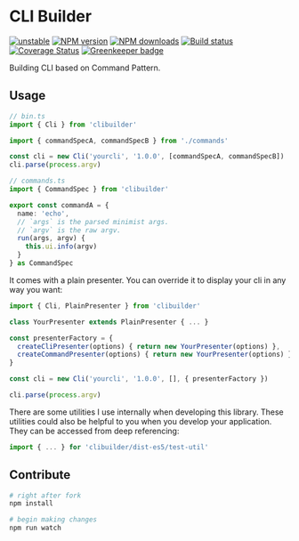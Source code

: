 # CLI Builder

[![unstable][unstable-image]][unstable-url]
[![NPM version][npm-image]][npm-url]
[![NPM downloads][downloads-image]][downloads-url]
[![Build status][travis-image]][travis-url]
[![Coverage Status][coveralls-image]][coveralls-url]
[![Greenkeeper badge][greenkeeper-image]][greenkeeper-url]

Building CLI based on Command Pattern.

## Usage

```ts
// bin.ts
import { Cli } from 'clibuilder'

import { commandSpecA, commandSpecB } from './commands'

const cli = new Cli('yourcli', '1.0.0', [commandSpecA, commandSpecB])
cli.parse(process.argv)

// commands.ts
import { CommandSpec } from 'clibuilder'

export const commandA = {
  name: 'echo',
  // `args` is the parsed minimist args.
  // `argv` is the raw argv.
  run(args, argv) {
    this.ui.info(argv)
  }
} as CommandSpec
```

It comes with a plain presenter.
You can override it to display your cli in any way you want:

```ts
import { Cli, PlainPresenter } from 'clibuilder'

class YourPresenter extends PlainPresenter { ... }

const presenterFactory = {
  createCliPresenter(options) { return new YourPresenter(options) },
  createCommandPresenter(options) { return new YourPresenter(options) }
}

const cli = new Cli('yourcli', '1.0.0', [], { presenterFactory })

cli.parse(process.argv)
```

There are some utilities I use internally when developing this library.
These utilities could also be helpful to you when you develop your application.
They can be accessed from deep referencing:

```ts
import { ... } for 'clibuilder/dist-es5/test-util'
```

## Contribute

```sh
# right after fork
npm install

# begin making changes
npm run watch

```

[unstable-image]: http://badges.github.io/stability-badges/dist/unstable.svg
[unstable-url]: http://github.com/badges/stability-badges
[npm-image]: https://img.shields.io/npm/v/clibuilder.svg?style=flat
[npm-url]: https://npmjs.org/package/clibuilder
[downloads-image]: https://img.shields.io/npm/dm/clibuilder.svg?style=flat
[downloads-url]: https://npmjs.org/package/clibuilder
[travis-image]: https://img.shields.io/travis/unional/clibuilder.svg?style=flat
[travis-url]: https://travis-ci.org/unional/clibuilder
[coveralls-image]: https://coveralls.io/repos/github/unional/clibuilder/badge.svg
[coveralls-url]: https://coveralls.io/github/unional/clibuilder
[greenkeeper-image]: https://badges.greenkeeper.io/unional/clibuilder.svg
[greenkeeper-url]: https://greenkeeper.io/
